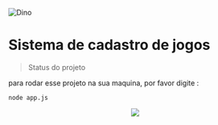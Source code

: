 
![Dino](https://user-images.githubusercontent.com/105546408/231560589-e9ce2458-57b9-470d-80ef-d16c5188cdfb.svg)
<h1> Sistema de cadastro de jogos </h1>

>Status do projeto 

para rodar esse projeto na sua maquina, por favor digite :
```
node app.js
```
<p align="center">
<img src="http://img.shields.io/static/v1?label=STATUS&message=EM%20DESENVOLVIMENTO&color=GREEN&style=for-the-badge"/>
</p>

